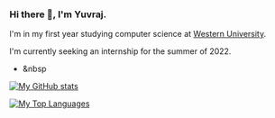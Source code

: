 ### Hi there 👋, I'm Yuvraj. 

I'm in my first year studying computer science at [Western University](https://www.uwo.ca).

I'm currently seeking an internship for the summer of 2022.

- &nbsp


[![My GitHub stats](https://github-readme-stats.vercel.app/api?username=yuvrajvirdi&theme=radical)](https://github.com/anuraghazra/github-readme-stats)

[![My Top Languages](https://github-readme-stats.vercel.app/api/top-langs/?username=yuvrajvirdi&theme=radical)](https://github.com/anuraghazra/github-readme-stats)







<!--
**yuvrajvirdi/yuvrajvirdi** is a ✨ _special_ ✨ repository because its `README.md` (this file) appears on your GitHub profile.

Here are some ideas to get you started:

- 🔭 I’m currently working on ...
- 🌱 I’m currently learning ...
- 👯 I’m looking to collaborate on ...
- 🤔 I’m looking for help with ...
- 💬 Ask me about ...
- 📫 How to reach me: ...
- 😄 Pronouns: ...
- ⚡ Fun fact: ...
-->
